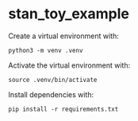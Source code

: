 # stan_toy_example

Create a virtual environment with:
```
python3 -m venv .venv
```

Activate the virtual environment with:
```
source .venv/bin/activate
```

Install dependencies with:
```
pip install -r requirements.txt
```
